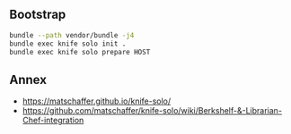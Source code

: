 ## Bootstrap

```bash
bundle --path vendor/bundle -j4
bundle exec knife solo init .
bundle exec knife solo prepare HOST
```

## Annex

- https://matschaffer.github.io/knife-solo/
- https://github.com/matschaffer/knife-solo/wiki/Berkshelf-&-Librarian-Chef-integration

